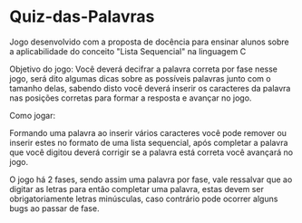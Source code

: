 # Quiz-das-Palavras
 Jogo desenvolvido com a proposta de docência para ensinar alunos sobre a aplicabilidade do conceito "Lista Sequencial" na linguagem C

 Objetivo do jogo:
Você deverá decifrar a palavra correta por fase nesse jogo, será dito algumas dicas sobre as possíveis palavras junto com o tamanho delas, sabendo disto você deverá inserir os caracteres da palavra nas posições corretas para formar a resposta e avançar no jogo.

Como jogar:

Formando uma palavra ao inserir vários caracteres você pode remover ou inserir estes no formato de uma lista sequencial, após completar a palavra que você digitou deverá corrigir se a palavra está correta você avançará no jogo.

O jogo há 2 fases, sendo assim uma palavra por fase, vale ressalvar que ao digitar as letras para então completar uma palavra, estas devem ser obrigatoriamente letras minúsculas, caso contrário pode ocorrer alguns bugs ao passar de fase.

